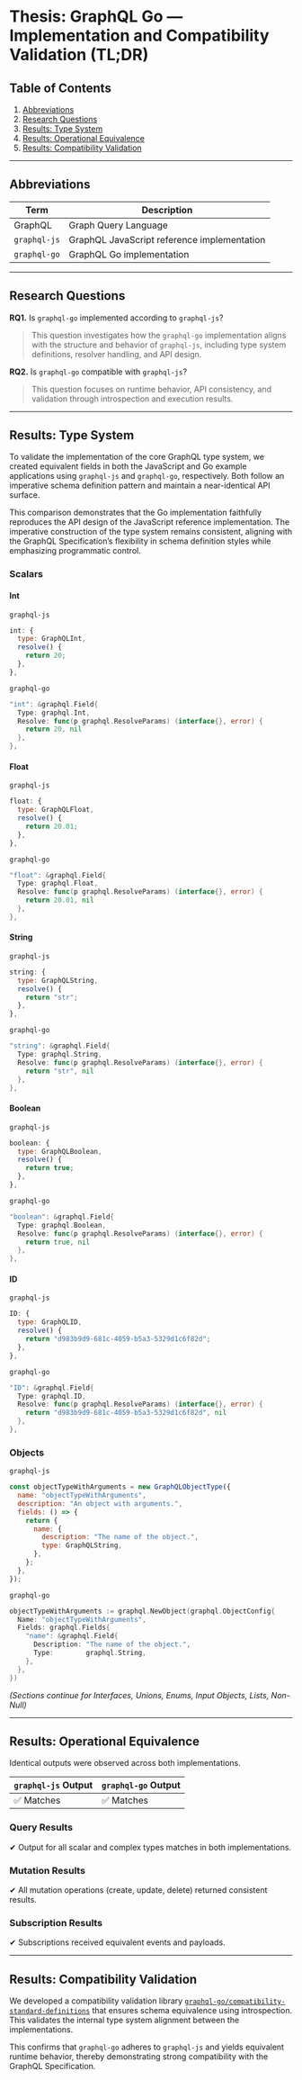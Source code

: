 # Thesis: GraphQL Go — Implementation and Compatibility Validation (TL;DR)

## Table of Contents

1. [Abbreviations](#abbreviations)
2. [Research Questions](#research-questions)
3. [Results: Type System](#results-type-system)
4. [Results: Operational Equivalence](#results-operational-equivalence)
5. [Results: Compatibility Validation](#results-compatibility-validation)

---

## Abbreviations

| Term         | Description                                 |
| ------------ | ------------------------------------------- |
| GraphQL      | Graph Query Language                        |
| `graphql-js` | GraphQL JavaScript reference implementation |
| `graphql-go` | GraphQL Go implementation                   |

---

## Research Questions

**RQ1.** Is `graphql-go` implemented according to `graphql-js`?

> This question investigates how the `graphql-go` implementation aligns with the structure and behavior of `graphql-js`, including type system definitions, resolver handling, and API design.

**RQ2.** Is `graphql-go` compatible with `graphql-js`?

> This question focuses on runtime behavior, API consistency, and validation through introspection and execution results.

---

## Results: Type System

To validate the implementation of the core GraphQL type system, we created equivalent fields in both the JavaScript and Go example applications using `graphql-js` and `graphql-go`, respectively. Both follow an imperative schema definition pattern and maintain a near-identical API surface.

This comparison demonstrates that the Go implementation faithfully reproduces the API design of the JavaScript reference implementation. The imperative construction of the type system remains consistent, aligning with the GraphQL Specification’s flexibility in schema definition styles while emphasizing programmatic control.

### Scalars

#### Int

`graphql-js`

```js
int: {
  type: GraphQLInt,
  resolve() {
    return 20;
  },
},
```

`graphql-go`

```go
"int": &graphql.Field{
  Type: graphql.Int,
  Resolve: func(p graphql.ResolveParams) (interface{}, error) {
    return 20, nil
  },
},
```

#### Float

`graphql-js`

```js
float: {
  type: GraphQLFloat,
  resolve() {
    return 20.01;
  },
},
```

`graphql-go`

```go
"float": &graphql.Field{
  Type: graphql.Float,
  Resolve: func(p graphql.ResolveParams) (interface{}, error) {
    return 20.01, nil
  },
},
```

#### String

`graphql-js`

```js
string: {
  type: GraphQLString,
  resolve() {
    return "str";
  },
},
```

`graphql-go`

```go
"string": &graphql.Field{
  Type: graphql.String,
  Resolve: func(p graphql.ResolveParams) (interface{}, error) {
    return "str", nil
  },
},
```

#### Boolean

`graphql-js`

```js
boolean: {
  type: GraphQLBoolean,
  resolve() {
    return true;
  },
},
```

`graphql-go`

```go
"boolean": &graphql.Field{
  Type: graphql.Boolean,
  Resolve: func(p graphql.ResolveParams) (interface{}, error) {
    return true, nil
  },
},
```

#### ID

`graphql-js`

```js
ID: {
  type: GraphQLID,
  resolve() {
    return "d983b9d9-681c-4059-b5a3-5329d1c6f82d";
  },
},
```

`graphql-go`

```go
"ID": &graphql.Field{
  Type: graphql.ID,
  Resolve: func(p graphql.ResolveParams) (interface{}, error) {
    return "d983b9d9-681c-4059-b5a3-5329d1c6f82d", nil
  },
},
```

### Objects

`graphql-js`

```js
const objectTypeWithArguments = new GraphQLObjectType({
  name: "objectTypeWithArguments",
  description: "An object with arguments.",
  fields: () => {
    return {
      name: {
        description: "The name of the object.",
        type: GraphQLString,
      },
    };
  },
});
```

`graphql-go`

```go
objectTypeWithArguments := graphql.NewObject(graphql.ObjectConfig{
  Name: "objectTypeWithArguments",
  Fields: graphql.Fields{
    "name": &graphql.Field{
      Description: "The name of the object.",
      Type:        graphql.String,
    },
  },
})
```

*(Sections continue for Interfaces, Unions, Enums, Input Objects, Lists, Non-Null)*

---

## Results: Operational Equivalence

Identical outputs were observed across both implementations.

| `graphql-js` Output | `graphql-go` Output |
| ------------------- | ------------------- |
| ✅ Matches           | ✅ Matches           |

### Query Results

✔ Output for all scalar and complex types matches in both implementations.

### Mutation Results

✔ All mutation operations (create, update, delete) returned consistent results.

### Subscription Results

✔ Subscriptions received equivalent events and payloads.

---

## Results: Compatibility Validation

We developed a compatibility validation library [`graphql-go/compatibility-standard-definitions`](https://github.com/graphql-go/compatibility-standard-definitions) that ensures schema equivalence using introspection. This validates the internal type system alignment between the implementations.

This confirms that `graphql-go` adheres to `graphql-js` and yields equivalent runtime behavior, thereby demonstrating strong compatibility with the GraphQL Specification.


